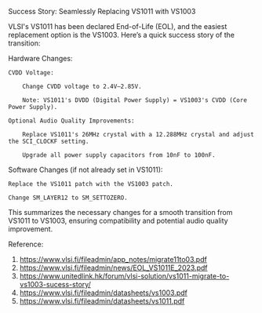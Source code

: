 Success Story: Seamlessly Replacing VS1011 with VS1003

VLSI's VS1011 has been declared End-of-Life (EOL), and the easiest replacement option is the VS1003. Here’s a quick success story of the transition:


Hardware Changes:

    CVDD Voltage:
    
        Change CVDD voltage to 2.4V–2.85V.
        
        Note: VS1011's DVDD (Digital Power Supply) = VS1003's CVDD (Core Power Supply).
        
    Optional Audio Quality Improvements:
    
        Replace VS1011's 26MHz crystal with a 12.288MHz crystal and adjust the SCI_CLOCKF setting.
        
        Upgrade all power supply capacitors from 10nF to 100nF.

Software Changes (if not already set in VS1011):

    Replace the VS1011 patch with the VS1003 patch.
    
    Change SM_LAYER12 to SM_SETTOZERO.

This summarizes the necessary changes for a smooth transition from VS1011 to VS1003, ensuring compatibility and potential audio quality improvement.

Reference: 
1. https://www.vlsi.fi/fileadmin/app_notes/migrate11to03.pdf 
2. https://www.vlsi.fi/fileadmin/news/EOL_VS1011E_2023.pdf 
3. https://www.unitedlink.hk/forum/vlsi-solution/vs1011-migrate-to-vs1003-sucess-story/
4. https://www.vlsi.fi/fileadmin/datasheets/vs1003.pdf
5. https://www.vlsi.fi/fileadmin/datasheets/vs1011.pdf 
